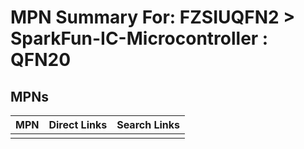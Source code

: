 



# MPN Summary For: FZSIUQFN2 > SparkFun-IC-Microcontroller : QFN20

## MPNs
  

|MPN|Direct Links|Search Links|
| :--- | :--- | :--- |
||||
